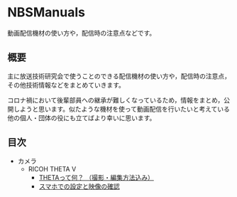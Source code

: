 # NBSManuals

動画配信機材の使い方や，配信時の注意点などです。


## 概要

主に放送技術研究会で使うことのできる配信機材の使い方や，配信時の注意点，その他技術情報などをまとめていきます。

コロナ禍において後輩部員への継承が難しくなっているため，情報をまとめ，公開しようと思います。似たような機材を使って動画配信を行いたいと考えている他の個人・団体の役にも立てばより幸いに思います。


## 目次

- カメラ
	- RICOH THETA V
		- [THETAって何？ （撮影・編集方法込み）](./Camera/RicohThetaV/WhatIsTheta.md)
		- [スマホでの設定と映像の確認](./Camera/RicohThetaV/SettingUpAndCheckingImageWithYourSmartphone.md)


